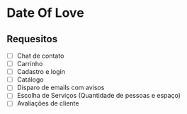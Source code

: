 
# Date Of Love

## Requesitos

- [ ] Chat de contato
- [ ] Carrinho
- [ ] Cadastro e login
- [ ] Catálogo
- [ ] Disparo de emails com avisos
- [ ] Escolha de Serviços (Quantidade de pessoas e espaço)
- [ ] Avaliações de cliente
